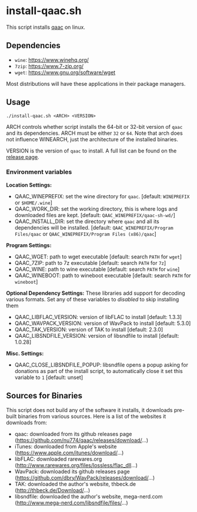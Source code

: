 # install-qaac.sh

This script installs [qaac](https://github.com/nu774/qaac) on linux.

## Dependencies

- `wine`: https://www.winehq.org/
- `7zip`: https://www.7-zip.org/
- `wget`: https://www.gnu.org/software/wget

Most distributions will have these applications in their package managers.

## Usage

`./install-qaac.sh <ARCH> <VERSION>`

ARCH controls whether script installs the 64-bit or 32-bit version of `qaac` and its dependencies. 
ARCH must be either `32` or `64`.
Note that arch does not influence WINEARCH, just the architecture of the installed binaries.

VERSION is the version of `qaac` to install.
A full list can be found on the [release page](https://github.com/nu774/qaac/releases).

### Environment variables

__Location Settings:__
- QAAC_WINEPREFIX: set the wine directory for `qaac`. [default: `WINEPREFIX` or `$HOME/.wine`]
- QAAC_WORK_DIR: set the working directory, this is where logs and downloaded files are kept. [default: `QAAC_WINEPREFIX/qaac-sh-wd/`] 
- QAAC_INSTALL_DIR: set the directory where `qaac` and all its dependencies will be installed. [default: `QAAC_WINEPREFIX/Program Files/qaac` or `QAAC_WINEPREFIX/Program Files (x86)/qaac`]

__Program Settings:__
- QAAC_WGET: path to wget executable [default: search `PATH` for `wget`]
- QAAC_7ZIP: path to 7z executable [default: search `PATH` for `7z`]
- QAAC_WINE: path to wine executable [default: search `PATH` for `wine`]
- QAAC_WINEBOOT: path to wineboot executable [default: search `PATH` for `wineboot`]

__Optional Dependency Settings:__
These libraries add support for decoding various formats.
Set any of these variables to _disabled_ to skip installing them

- QAAC_LIBFLAC_VERSION: version of libFLAC to install [default: 1.3.3]
- QAAC_WAVPACK_VERSION: version of WavPack to install [default: 5.3.0]
- QAAC_TAK_VERSION: version of TAK to install [default: 2.3.0]
- QAAC_LIBSNDFILE_VERSION: version of libsndfile to install [default: 1.0.28]

__Misc. Settings:__
- QAAC_CLOSE_LIBSNDFILE_POPUP: libsndfile opens a popup asking for donations as part of the install script, to automatically close it set this variable to `1` [default: unset]

## Sources for Binaries

This script does not build any of the software it installs, it downloads pre-built binaries from various sources.
Here is a list of the websites it downloads from:

- qaac: downloaded from its github releases page (https://github.com/nu774/qaac/releases/download/...)
- iTunes: downloaded from Apple's website (https://www.apple.com/itunes/download/...)
- libFLAC: downloaded rarewares.org (http://www.rarewares.org/files/lossless/flac_dll...)
- WavPack: downloaded its github releases page (https://github.com/dbry/WavPack/releases/download/...)
- TAK: downloaded the author's website, thbeck.de (http://thbeck.de/Download/...)
- libsndfile: downloaded the author's website, mega-nerd.com (http://www.mega-nerd.com/libsndfile/files/...)